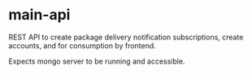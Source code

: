 # main-api

REST API to create package delivery notification subscriptions, create accounts, and for consumption by frontend.

Expects mongo server to be running and accessible.
